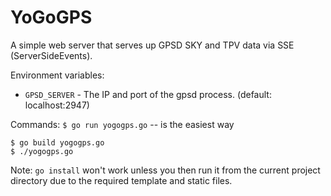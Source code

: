 YoGoGPS
=======

A simple web server that serves up GPSD SKY and TPV data via SSE (ServerSideEvents).

Environment variables:
- `GPSD_SERVER` - The IP and port of the gpsd process. (default: localhost:2947)

Commands:
`$ go run yogogps.go` -- is the easiest way
```shell
$ go build yogogps.go
$ ./yogogps.go
```
Note: `go install` won't work unless you then run it from the current project directory due to the required template and static files.

